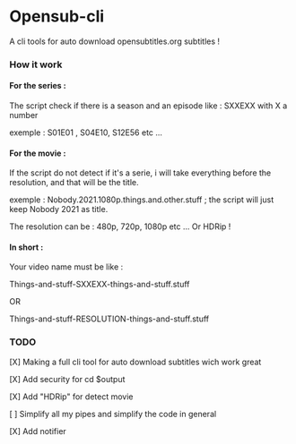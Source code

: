 # Opensub-cli
A cli tools for auto download opensubtitles.org subtitles ! 

### How it work 

#### For the series : ####
  The script check if there is a season and an episode like : SXXEXX with X a number
  
  exemple : S01E01 , S04E10, S12E56 etc ...
  
#### For the movie : ####
  If the script do not detect if it's a serie, i will take everything before the resolution, and that will be the title.
  
  exemple : Nobody.2021.1080p.things.and.other.stuff ; the script will just keep Nobody 2021 as title.
  
  The resolution can be : 480p, 720p, 1080p etc ... Or HDRip ! 
  
 #### In short : ####
   Your video name must be like :
   
   Things-and-stuff-SXXEXX-things-and-stuff.stuff
   
   OR 
   
   Things-and-stuff-RESOLUTION-things-and-stuff.stuff
 
 
### TODO 

[X] Making a full cli tool for auto download subtitles wich work great 

[X] Add security for cd $output 

[X] Add "HDRip" for detect movie

[ ] Simplify all my pipes and simplify the code in general  

[X] Add notifier
